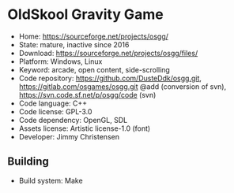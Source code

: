 # OldSkool Gravity Game

- Home: https://sourceforge.net/projects/osgg/
- State: mature, inactive since 2016
- Download: https://sourceforge.net/projects/osgg/files/
- Platform: Windows, Linux
- Keyword: arcade, open content, side-scrolling
- Code repository: https://github.com/DusteDdk/osgg.git, https://gitlab.com/osgames/osgg.git @add (conversion of svn), https://svn.code.sf.net/p/osgg/code (svn)
- Code language: C++
- Code license: GPL-3.0
- Code dependency: OpenGL, SDL
- Assets license: Artistic license-1.0 (font)
- Developer: Jimmy Christensen

## Building

- Build system: Make

